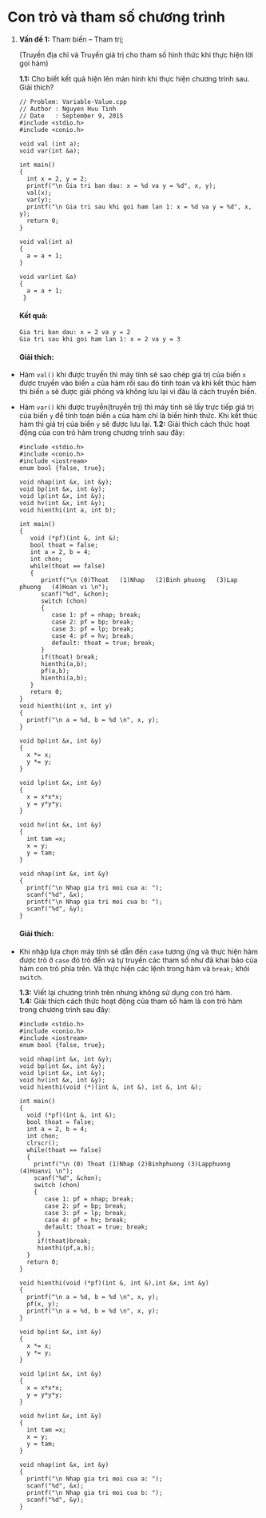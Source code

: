 # Con trỏ và tham số chương trình

1. **Vấn đề 1:** Tham biến – Tham trị;

    (Truyền địa chỉ và Truyền giá trị cho tham số hình thức khi thực hiện lời gọi hàm)  

    **1.1:** Cho biết kết quả hiện lên màn hình khi thực hiện chương trình sau. Giải thích?  
    ```
    // Problem: Variable-Value.cpp
    // Author : Nguyen Huu Tinh
    // Date   : September 9, 2015
    #include <stdio.h>
    #include <conio.h>

    void val (int a);
    void var(int &a);

    int main()
    {
      int x = 2, y = 2;
      printf("\n Gia tri ban dau: x = %d va y = %d", x, y);
      val(x); 
      var(y);
      printf("\n Gia tri sau khi goi ham lan 1: x = %d va y = %d", x, y);
      return 0;
    }

    void val(int a)
    {
      a = a + 1;
    }

    void var(int &a)
    {
      a = a + 1;
     }  
    ```
    
    #### Kết quả:
    ```
    Gia tri ban dau: x = 2 va y = 2
    Gia tri sau khi goi ham lan 1: x = 2 va y = 3
    ```
    #### Giải thích:
  - Hàm `val()` khi được truyền thì máy tính sẽ sao chép giá trị của biến `x` được truyền vào biến `a` của hàm  rồi sau đó tính toán và khi kết thúc hàm thì  biến `a` sẽ được giải phóng và không lưu lại vì đâu là cách truyền biến.  
  - Hàm `var()` khi được truyền(truyền trị) thì máy tính sẽ lấy trực tiếp giá trị của biến `y` để tính toán biến `a` của hàm chỉ là biến hình thức. Khi kết thúc hàm thì giá trị của biến `y` sẽ được lưu lại.
    **1.2:**  Giải thích cách thức hoạt động của con trỏ hàm trong chương trình sau đây:  
    ```
    #include <stdio.h>
    #include <conio.h>
    #include <iostream>
    enum bool {false, true};

    void nhap(int &x, int &y);
    void bp(int &x, int &y);
    void lp(int &x, int &y);
    void hv(int &x, int &y);
    void hienthi(int a, int b);

    int main()
    {
       void (*pf)(int &, int &);
       bool thoat = false;  
       int a = 2, b = 4;
       int chon;
       while(thoat == false)
       {
          printf("\n (0)Thoat   (1)Nhap   (2)Binh phuong   (3)Lap phuong   (4)Hoan vi \n");
          scanf("%d", &chon);
          switch (chon)
          {
             case 1: pf = nhap; break;
             case 2: pf = bp; break;
             case 3: pf = lp; break;
             case 4: pf = hv; break;
             default: thoat = true; break;
          }
          if(thoat) break;
          hienthi(a,b);
          pf(a,b);
          hienthi(a,b);
       }
       return 0;
    }
    void hienthi(int x, int y) 
    {
      printf("\n a = %d, b = %d \n", x, y); 
    }  

    void bp(int &x, int &y)
    {
      x *= x;
      y *= y;
    }  

    void lp(int &x, int &y)
    {
      x = x*x*x;
      y = y*y*y;
    }  

    void hv(int &x, int &y)
    {
      int tam =x;
      x = y;
      y = tam;
    }  

    void nhap(int &x, int &y)
    {
      printf("\n Nhap gia tri moi cua a: ");
      scanf("%d", &x);
      printf("\n Nhap gia tri moi cua b: "); 
      scanf("%d", &y);
    }  
    ```
    
    #### Giải thích:  
  - Khi nhập lựa chọn máy tính sẽ dẫn đến `case` tương ứng và thực hiện hàm được trỏ ở `case` đó trỏ đến và tự truyền các tham số như đã khai báo của hàm con trỏ phía trên. Và thực hiện các lệnh trong hàm và `break;` khỏi `switch`.  

    **1.3:** Viết lại chương trình trên nhưng không sử dụng con trỏ hàm.  
    **1.4:** Giải thích cách thức hoạt động của tham số hàm là con trỏ hàm trong chương trình sau đây:  
    ```
    #include <stdio.h>
    #include <conio.h>
    #include <iostream>
    enum bool {false, true};

    void nhap(int &x, int &y);
    void bp(int &x, int &y);
    void lp(int &x, int &y);
    void hv(int &x, int &y);
    void hienthi(void (*)(int &, int &), int &, int &);

    int main()
    {
      void (*pf)(int &, int &);
      bool thoat = false;
      int a = 2, b = 4;
      int chon;
      clrscr();
      while(thoat == false)
      {
        printf("\n (0) Thoat (1)Nhap (2)Binhphuong (3)Lapphuong (4)Hoanvi \n");
        scanf("%d", &chon);
        switch (chon)
        { 
           case 1: pf = nhap; break;
           case 2: pf = bp; break;
           case 3: pf = lp; break;
           case 4: pf = hv; break;
           default: thoat = true; break;
         }
         if(thoat)break;
         hienthi(pf,a,b);
      }
      return 0;
    }

    void hienthi(void (*pf)(int &, int &),int &x, int &y)
    {
      printf("\n a = %d, b = %d \n", x, y);
      pf(x, y);   
      printf("\n a = %d, b = %d \n", x, y);
    }

    void bp(int &x, int &y)
    { 
      x *= x;
      y *= y;
    }

    void lp(int &x, int &y)
    {
      x = x*x*x;
      y = y*y*y;
    }

    void hv(int &x, int &y)
    { 
      int tam =x;
      x = y;
      y = tam;
    }

    void nhap(int &x, int &y)
    { 
      printf("\n Nhap gia tri moi cua a: ");
      scanf("%d", &x);
      printf("\n Nhap gia tri moi cua b: ");
      scanf("%d", &y);
    }
    ```
